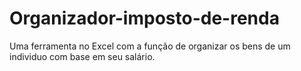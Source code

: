 # Organizador-imposto-de-renda
Uma ferramenta no Excel com a função de organizar os bens de um individuo com base em seu salário. 
